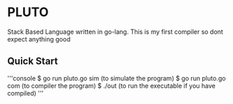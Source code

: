 # PLUTO

Stack Based Language written in go-lang. This is my first compiler so dont expect anything good

## Quick Start

'''console
$ go run pluto.go sim (to simulate the program)
$ go run pluto.go com (to compiler the program)
$ ./out (to run the executable if you have compiled)
'''

